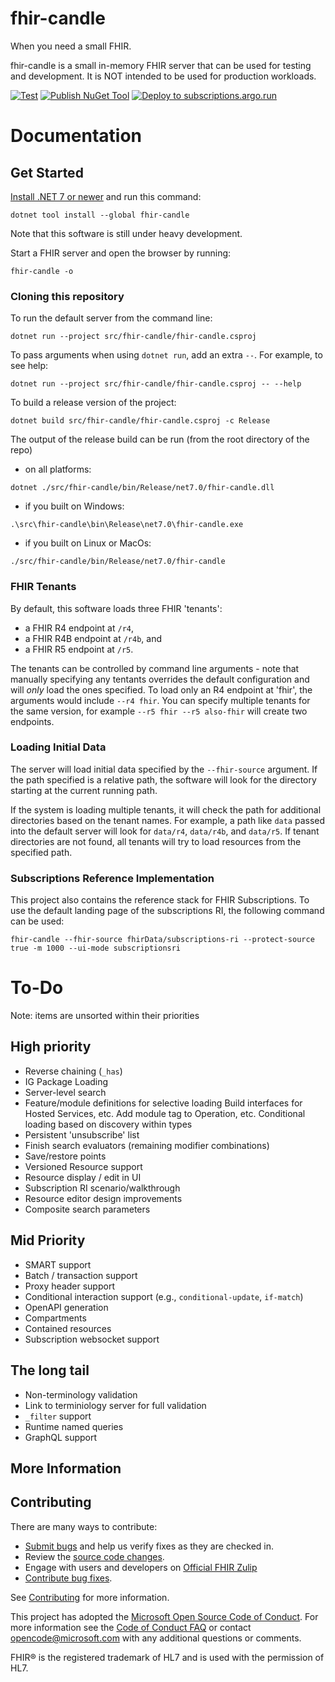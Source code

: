 # fhir-candle
When you need a small FHIR.

fhir-candle is a small in-memory FHIR server that can be used for testing and development. It is NOT intended to be used for production workloads.

[![Test](https://github.com/GinoCanessa/fhir-candle/actions/workflows/build-and-test.yml/badge.svg)](https://github.com/GinoCanessa/fhir-candle/actions/workflows/build-and-test.yml)
[![Publish NuGet Tool](https://github.com/GinoCanessa/fhir-candle/actions/workflows/nuget-tool.yml/badge.svg)](https://github.com/GinoCanessa/fhir-candle/actions/workflows/nuget-tool.yml)
[![Deploy to subscriptions.argo.run](https://github.com/GinoCanessa/fhir-candle/actions/workflows/argo-subscriptions.yml/badge.svg)](https://github.com/GinoCanessa/fhir-candle/actions/workflows/argo-subscriptions.yml)

# Documentation

## Get Started

[Install .NET 7 or newer](https://get.dot.net) and run this command:

```
dotnet tool install --global fhir-candle
```

Note that this software is still under heavy development.

Start a FHIR server and open the browser by running:
```
fhir-candle -o
```

### Cloning this repository

To run the default server from the command line:
```
dotnet run --project src/fhir-candle/fhir-candle.csproj
```

To pass arguments when using `dotnet run`, add an extra `--`.  For example, to see help:
```
dotnet run --project src/fhir-candle/fhir-candle.csproj -- --help
```

To build a release version of the project:
```
dotnet build src/fhir-candle/fhir-candle.csproj -c Release
```


The output of the release build can be run (from the root directory of the repo)
* on all platforms:
```
dotnet ./src/fhir-candle/bin/Release/net7.0/fhir-candle.dll
```
* if you built on Windows:
```
.\src\fhir-candle\bin\Release\net7.0\fhir-candle.exe
```
* if you built on Linux or MacOs:
```
./src/fhir-candle/bin/Release/net7.0/fhir-candle
```

### FHIR Tenants

By default, this software loads three FHIR 'tenants':
* a FHIR R4 endpoint at `/r4`,
* a FHIR R4B endpoint at `/r4b`, and
* a FHIR R5 endpoint at `/r5`.

The tenants can be controlled by command line arguments - note that manually specifying any tentants
overrides the default configuration and will *only* load the ones specified.  To load only an R4
endpoint at 'fhir', the arguments would include `--r4 fhir`.  You can specify multiple tenants for
the same version, for example `--r5 fhir --r5 also-fhir` will create two endpoints.

### Loading Initial Data

The server will load initial data specified by the `--fhir-source` argument.  If the path specified
is a relative path, the software will look for the directory starting at the current running path.

If the system is loading multiple tenants, it will check the path for additional directories based
on the tenant names.  For example, a path like `data` passed into the default server will look for
`data/r4`, `data/r4b`, and `data/r5`.  If tenant directories are not found, all tenants will try to
load resources from the specified path.

### Subscriptions Reference Implementation

This project also contains the reference stack for FHIR Subscriptions.  To use the default landing page
of the subscriptions RI, the following command can be used:
```
fhir-candle --fhir-source fhirData/subscriptions-ri --protect-source true -m 1000 --ui-mode subscriptionsri
```


# To-Do
Note: items are unsorted within their priorities

## High priority
* Reverse chaining (`_has`)
* IG Package Loading
* Server-level search
* Feature/module definitions for selective loading
    Build interfaces for Hosted Services, etc.
    Add module tag to Operation, etc.
    Conditional loading based on discovery within types
* Persistent 'unsubscribe' list
* Finish search evaluators (remaining modifier combinations)
* Save/restore points
* Versioned Resource support
* Resource display / edit in UI
* Subscription RI scenario/walkthrough
* Resource editor design improvements
* Composite search parameters

## Mid Priority
* SMART support
* Batch / transaction support
* Proxy header support
* Conditional interaction support (e.g., `conditional-update`, `if-match`)
* OpenAPI generation
* Compartments
* Contained resources
* Subscription websocket support

## The long tail
* Non-terminology validation
* Link to terminiology server for full validation
* `_filter` support
* Runtime named queries
* GraphQL support

## More Information


## Contributing

There are many ways to contribute:
* [Submit bugs](https://github.com/ginocanessa/fhir-candle/issues) and help us verify fixes as they are checked in.
* Review the [source code changes](https://github.com/ginocanessa/fhir-candle/pulls).
* Engage with users and developers on [Official FHIR Zulip](https://chat.fhir.org/)
* [Contribute bug fixes](CONTRIBUTING.md).

See [Contributing](CONTRIBUTING.md) for more information.

This project has adopted the [Microsoft Open Source Code of Conduct](https://opensource.microsoft.com/codeofconduct/).
For more information see the [Code of Conduct FAQ](https://opensource.microsoft.com/codeofconduct/faq/) or
contact [opencode@microsoft.com](mailto:opencode@microsoft.com) with any additional questions or comments.

FHIR&reg; is the registered trademark of HL7 and is used with the permission of HL7. 